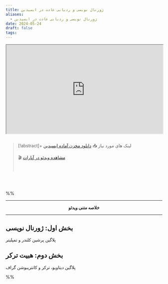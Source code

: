 ```yaml
---
title: ژورنال نویسی و ردیابی عادت در ابسیدین
aliases:
  - ژورنال نویسی و ردیابی عادت در ابسیدین
date: 2024-05-24
draft: false
tags:
---
```

<style>.h_iframe-aparat_embed_frame{position:relative;}.h_iframe-aparat_embed_frame .ratio{display:block;width:100%;height:auto;}.h_iframe-aparat_embed_frame iframe{position:absolute;top:0;left:0;width:100%;height:100%;}</style><div class="h_iframe-aparat_embed_frame"><span style="display: block;padding-top: 57%"></span><iframe src="https://www.aparat.com/video/video/embed/videohash/mpda5p0/vt/frame"  allowFullScreen="true" webkitallowfullscreen="true" mozallowfullscreen="true"></iframe></div>

<br/>

> [!abstract]+ لینک های مورد نیاز 
> 📥 [دانلود مخزن آماده ابسیدین](https://ifard.ir/img/journal-and-habit.zip)
> 
> 🎬 [مشاهده ویدئو در آپارات](https://www.aparat.com/v/mpda5p0)
> 
> <br/>

<br/> <br/>

%%

---
**<center>خلاصه متنی ویدئو</center>**

---

## بخش اول: ژورنال نویسی

پلاگین پرشین کلندر و تمپلیتر

## بخش دوم: هبیت ترکر

پلاگین دیتاویو، ترکر و کانتریبوشن گراف

%%